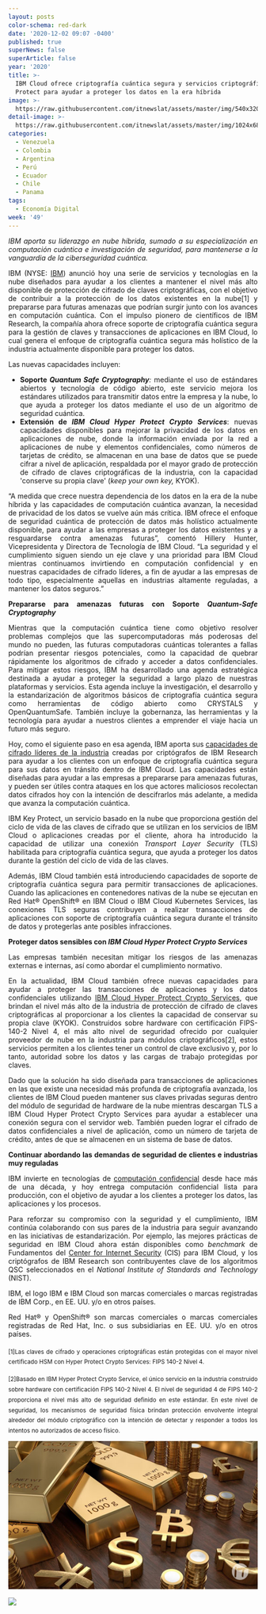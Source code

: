 ```yaml
---
layout: posts
color-schema: red-dark
date: '2020-12-02 09:07 -0400'
published: true
superNews: false
superArticle: false
year: '2020'
title: >-
  IBM Cloud ofrece criptografía cuántica segura y servicios criptográficos Hyper
  Protect para ayudar a proteger los datos en la era híbrida
image: >-
  https://raw.githubusercontent.com/itnewslat/assets/master/img/540x320/Criptomonedas-p.jpg
detail-image: >-
  https://raw.githubusercontent.com/itnewslat/assets/master/img/1024x680/Criptomonedas-g.jpg
categories:
  - Venezuela
  - Colombia
  - Argentina
  - Perú
  - Ecuador
  - Chile
  - Panama
tags:
  - Economía Digital
week: '49'
---
```

<p style="text-align: justify;"><strong></strong></p>
<p style="text-align: justify;"><em>IBM aporta su liderazgo en nube híbrida, sumado a su especialización en computación cuántica e investigación de seguridad, para mantenerse a la vanguardia de la ciberseguridad cuántica.</em></p>
<p style="text-align: justify;">IBM (NYSE: <a href="https://www.ibm.com/investor">IBM</a>) anunció hoy una serie de servicios y tecnologías en la nube diseñados para ayudar a los clientes a mantener el nivel más alto disponible de protección de cifrado de claves criptográficas, con el objetivo de contribuir a la protección de los datos existentes en la nube[1] y prepararse para futuras amenazas que podrían surgir junto con los avances en computación cuántica. Con el impulso pionero de científicos de IBM Research, la compañía ahora ofrece soporte de criptografía cuántica segura para la gestión de claves y transacciones de aplicaciones en IBM Cloud, lo cual genera el enfoque de criptografía cuántica segura más holístico de la industria actualmente disponible para proteger los datos.</p>
<p style="text-align: justify;">Las nuevas capacidades incluyen:</p>

<ul style="text-align: justify;">
	<li><strong>Soporte<em> Quantum Safe Cryptography</em></strong><em>:</em> mediante el uso de estándares abiertos y tecnología de código abierto, este servicio mejora los estándares utilizados para transmitir datos entre la empresa y la nube, lo que ayuda a proteger los datos mediante el uso de un algoritmo de seguridad cuántica.</li>
	<li><strong>Extensión de<em> IBM Cloud Hyper Protect Crypto Services</em></strong>: nuevas capacidades disponibles para mejorar la privacidad de los datos en aplicaciones de nube, donde la información enviada por la red a aplicaciones de nube y elementos confidenciales, como números de tarjetas de crédito, se almacenan en una base de datos que se puede cifrar a nivel de aplicación, respaldada por el mayor grado de protección de cifrado de claves criptográficas de la industria, con la capacidad 'conserve su propia clave' (<em>keep your own key, </em>KYOK).</li>
</ul>
<p style="text-align: justify;">“A medida que crece nuestra dependencia de los datos en la era de la nube híbrida y las capacidades de computación cuántica avanzan, la necesidad de privacidad de los datos se vuelve aún más crítica. IBM ofrece el enfoque de seguridad cuántica de protección de datos más holístico actualmente disponible, para ayudar a las empresas a proteger los datos existentes y a resguardarse contra amenazas futuras”, comentó Hillery Hunter, Vicepresidenta y Directora de Tecnología de IBM Cloud. “La seguridad y el cumplimiento siguen siendo un eje clave y una prioridad para IBM Cloud mientras continuamos invirtiendo en computación confidencial y en nuestras capacidades de cifrado líderes, a fin de ayudar a las empresas de todo tipo, especialmente aquellas en industrias altamente reguladas, a mantener los datos seguros.”</p>
<p style="text-align: justify;"><strong>Prepararse para amenazas futuras con Soporte <em>Quantum-Safe Cryptography</em></strong></p>
<p style="text-align: justify;">Mientras que la computación cuántica tiene como objetivo resolver problemas complejos que las supercomputadoras más poderosas del mundo no pueden, las futuras computadoras cuánticas tolerantes a fallas podrían presentar riesgos potenciales, como la capacidad de quebrar rápidamente los algoritmos de cifrado y acceder a datos confidenciales. Para mitigar estos riesgos, IBM ha desarrollado una agenda estratégica destinada a ayudar a proteger la seguridad a largo plazo de nuestras plataformas y servicios. Esta agenda incluye la investigación, el desarrollo y la estandarización de algoritmos básicos de criptografía cuántica segura como herramientas de código abierto como CRYSTALS y OpenQuantumSafe. También incluye la gobernanza, las herramientas y la tecnología para ayudar a nuestros clientes a emprender el viaje hacia un futuro más seguro.</p>
<p style="text-align: justify;">Hoy, como el siguiente paso en esa agenda, IBM aporta sus <a href="https://www.ibm.com/cloud/blog/announcing-new-public-cloud-capabilities">capacidades de cifrado líderes de la industria</a> creadas por criptógrafos de IBM Research para ayudar a los clientes con un enfoque de criptografía cuántica segura para sus datos en tránsito dentro de IBM Cloud. Las capacidades están diseñadas para ayudar a las empresas a prepararse para amenazas futuras, y pueden ser útiles contra ataques en los que actores maliciosos recolectan datos cifrados hoy con la intención de descifrarlos más adelante, a medida que avanza la computación cuántica.</p>
<p style="text-align: justify;">IBM Key Protect, un servicio basado en la nube que proporciona gestión del ciclo de vida de las claves de cifrado que se utilizan en los servicios de IBM Cloud o aplicaciones creadas por el cliente, ahora ha introducido la capacidad de utilizar una conexión <em>Transport Layer Security</em> (TLS) habilitada para criptografía cuántica segura, que ayuda a proteger los datos durante la gestión del ciclo de vida de las claves.</p>
<p style="text-align: justify;">Además, IBM Cloud también está introduciendo capacidades de soporte de criptografía cuántica segura para permitir transacciones de aplicaciones. Cuando las aplicaciones en contenedores nativas de la nube se ejecutan en Red Hat® OpenShift® en IBM Cloud o IBM Cloud Kubernetes Services, las conexiones TLS seguras contribuyen a realizar transacciones de aplicaciones con soporte de criptografía cuántica segura durante el tránsito de datos y protegerlas ante posibles infracciones.</p>
<p style="text-align: justify;"><strong>Proteger datos sensibles con<em> IBM Cloud Hyper Protect Crypto Services</em></strong></p>
<p style="text-align: justify;">Las empresas también necesitan mitigar los riesgos de las amenazas externas e internas, así como abordar el cumplimiento normativo.</p>
<p style="text-align: justify;">En la actualidad, IBM Cloud también ofrece nuevas capacidades para ayudar a proteger las transacciones de aplicaciones y los datos confidenciales utilizando <a href="https://www.ibm.com/cloud/hyper-protect-crypto">IBM Cloud Hyper Protect Crypto Services</a>, que brindan el nivel más alto de la industria de protección de cifrado de claves criptográficas al proporcionar a los clientes la capacidad de conservar su propia clave (KYOK). Construidos sobre hardware con certificación FIPS-140-2 Nivel 4, el más alto nivel de seguridad ofrecido por cualquier proveedor de nube en la industria para módulos criptográficos[2], estos servicios permiten a los clientes tener un control de clave exclusivo y, por lo tanto, autoridad sobre los datos y las cargas de trabajo protegidas por claves.</p>
<p style="text-align: justify;">Dado que la solución ha sido diseñada para transacciones de aplicaciones en las que existe una necesidad más profunda de criptografía avanzada, los clientes de IBM Cloud pueden mantener sus claves privadas seguras dentro del módulo de seguridad de hardware de la nube mientras descargan TLS a IBM Cloud Hyper Protect Crypto Services para ayudar a establecer una conexión segura con el servidor web. También pueden lograr el cifrado de datos confidenciales a nivel de aplicación, como un número de tarjeta de crédito, antes de que se almacenen en un sistema de base de datos.</p>
<p style="text-align: justify;"><strong>Continuar abordando las demandas de seguridad de clientes e industrias muy reguladas</strong></p>
<p style="text-align: justify;">IBM invierte en tecnologías de <a href="https://www.ibm.com/cloud/learn/confidential-computing">computación confidencial</a> desde hace más de una década, y hoy entrega computación confidencial lista para producción, con el objetivo de ayudar a los clientes a proteger los datos, las aplicaciones y los procesos.</p>
<p style="text-align: justify;">Para reforzar su compromiso con la seguridad y el cumplimiento, IBM continúa colaborando con sus pares de la industria para seguir avanzando en las iniciativas de estandarización. Por ejemplo, las mejores prácticas de seguridad en IBM Cloud ahora están disponibles como <em>benchmark </em>de Fundamentos del <a href="https://www.ibm.com/cloud/learn/cis-benchmarks">Center for Internet Security</a> (CIS) para IBM Cloud, y los criptógrafos de IBM Research son contribuyentes clave de los algoritmos QSC seleccionados en el <em>National Institute of Standards and Technology</em> (NIST).</p>
<p style="text-align: justify;">IBM, el logo IBM e IBM Cloud son marcas comerciales o marcas registradas de IBM Corp., en EE. UU. y/o en otros países.</p>
<p style="text-align: justify;">Red Hat® y OpenShift® son marcas comerciales o marcas comerciales registradas de Red Hat, Inc. o sus subsidiarias en EE. UU. y/o en otros países.</p>
<p style="text-align: justify;"><sub>[1]Las claves de cifrado y operaciones criptográficas están protegidas con el mayor nivel certificado HSM con Hyper Protect Crypto Services: FIPS 140-2 Nivel 4.</sub></p>
<p style="text-align: justify;"><sub>[2]Basado en IBM Hyper Protect Crypto Service, el único servicio en la industria construido sobre hardware con certificación FIPS 140-2 Nivel 4. El nivel de seguridad 4 de FIPS 140-2 proporciona el nivel más alto de seguridad definido en este estándar. En este nivel de seguridad, los mecanismos de seguridad física brindan protección envolvente integral alrededor del módulo criptográfico con la intención de detectar y responder a todos los intentos no autorizados de acceso físico.</sub></p>

![](https://raw.githubusercontent.com/itnewslat/assets/master/img/540x320/Criptomonedas-p.jpg)

<img src="https://tracker.metricool.com/c3po.jpg?hash=56f88a41e39ab42c063cc51676587a04"/>
